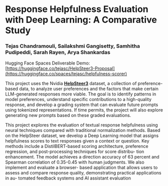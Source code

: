 # Response Helpfulness Evaluation with Deep Learning: A Comparative Study

### Tejas Chandramouli, Sailakshmi Gangisetty, Samhitha Pudipeddi, Sarah Rayen, Arya Shankardas

Hugging Face Spaces Deliverable Demo: [https://huggingface.co/tejasc/HelpSteer3-Proposal](https://huggingface.co/spaces/tejasc/helpfulness-scorer)


This project uses the Nvidia [**HelpSteer3**](https://catalog.ngc.nvidia.com/orgs/nvidia/teams/nemo/resources/helpsteer3) dataset, a collection of preference-based data, to analyze user preferences and the factors that make certain LLM-generated responses more viable. The goal is to identify patterns in model preferences, understand specific contributions to a high-quality response, and develop a grading system that can evaluate future prompts using tokenized representations. If time permits, the project will also explore generating new prompts based on these graded evaluations.

This project explores the evaluation of textual response
helpfulness using neural techniques compared with traditional
normalization methods. Based on the HelpSteer dataset, we
develop a Deep Learning model that assigns helpfulness scores
to text responses given a context or question. Key methods
include a DistilBERT-based scoring architecture, preference
regression, and post-processing techniques for score distribu-
tion enhancement. The model achieves a direction accuracy
of 63 percent and Spearman correlation of 0.35-0.45 with
human judgments. We also implement and evaluate a browser-
based application that allows users to assess and compare
response quality, demonstrating practical applications in au-
tomated feedback systems and AI assistant evaluation
